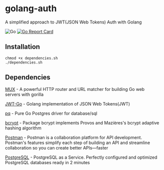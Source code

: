 # golang-auth
A simplified approach to JWT(JSON Web Tokens) Auth with Golang

![Go](https://github.com/kaiiyer/golang-auth/workflows/Go/badge.svg)
[![Go Report Card](https://goreportcard.com/badge/github.com/kaiiyer/golang-auth)](https://goreportcard.com/report/github.com/kaiiyer/golang-auth)
## Installation
	chmod +x dependencies.sh
	./dependencies.sh

## Dependencies
[MUX](https://github.com/gorilla/mux) - A powerful HTTP router and URL matcher for building Go web servers with gorilla

[JWT-Go](github.com/dgrijalva/jwt-go) - Golang implementation of JSON Web Tokens(JWT)

[pq](https://github.com/lib/pq) - Pure Go Postgres driver for database/sql

[bcrypt](https://godoc.org/golang.org/x/crypto/bcrypt) - Package bcrypt implements Provos and Mazières's bcrypt adaptive hashing algorithm

[Postman](https://www.postman.com/) - Postman is a collaboration platform for API development. Postman's features simplify each step of building an API and streamline collaboration so you can create better APIs—faster

[PostgreSQL](https://www.elephantsql.com/) -  PostgreSQL as a Service. Perfectly configured and optimized PostgreSQL databases ready in 2 minutes
